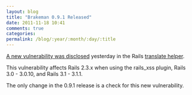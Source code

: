 ```yaml
---
layout: blog
title: "Brakeman 0.9.1 Released"
date: 2011-11-18 10:41
comments: true
categories: 
permalink: /blog/:year/:month/:day/:title
---
```


[A new vulnerability was disclosed](http://groups.google.com/group/rubyonrails-security/browse_thread/thread/2b61d70fb73c7cc5) yesterday in the Rails [translate helper](http://api.rubyonrails.org/classes/ActionView/Helpers/TranslationHelper.html#method-i-translate).

This vulnerability affects Rails 2.3.x when using the rails_xss plugin, Rails 3.0 - 3.0.10, and Rails 3.1 - 3.1.1.

The only change in the 0.9.1 release is a check for this new vulnerability.
